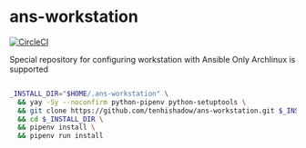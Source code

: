 # ans-workstation

[![CircleCI](https://dl.circleci.com/status-badge/img/gh/tenhishadow/ans-workstation/tree/master.svg?style=svg)](https://dl.circleci.com/status-badge/redirect/gh/tenhishadow/ans-workstation/tree/master)

Special repository for configuring workstation with Ansible
Only Archlinux is supported

```bash

_INSTALL_DIR="$HOME/.ans-workstation" \
  && yay -Sy --noconfirm python-pipenv python-setuptools \
  && git clone https://github.com/tenhishadow/ans-workstation.git $_INSTALL_DIR \
  && cd $_INSTALL_DIR \
  && pipenv install \
  && pipenv run install

```

